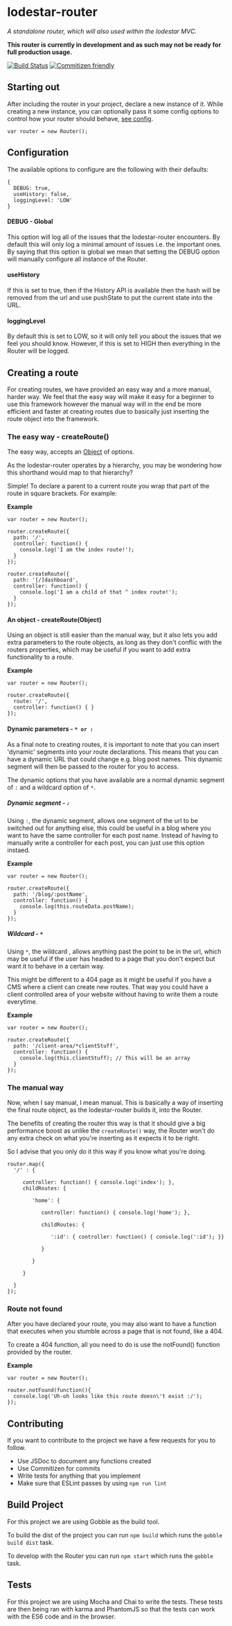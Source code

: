 lodestar-router
==
_A standalone router, which will also used within the lodestar MVC._

**This router is currently in development and as such may not be ready for full production usage.**

[![Build Status](https://travis-ci.org/lodestarjs/lodestar-router.svg)](https://travis-ci.org/lodestarjs/lodestar-router)
[![Commitizen friendly](https://img.shields.io/badge/commitizen-friendly-brightgreen.svg)](http://commitizen.github.io/cz-cli/)

## Starting out

After including the router in your project, declare a new instance of it. While creating a new instance, you can optionally pass it some config options to control how your router should behave, [see config](#configuration).

```
var router = new Router();
```

## Configuration

The available options to configure are the following with their defaults:

```
{
  DEBUG: true,
  useHistory: false,
  loggingLevel: 'LOW'
}
```

#### DEBUG - Global

This option will log all of the issues that the lodestar-router encounters. By default this will only log a minimal amount of issues i.e. the important ones. By saying that this option is global we mean that setting the DEBUG option will manually configure all instance of the Router.

#### useHistory

If this is set to true, then if the History API is available then the hash will be removed from the url and use pushState to put the current state into the URL.

#### loggingLevel

By default this is set to LOW, so it will only tell you about the issues that we feel you should know. However, if this is set to HIGH then everything in the Router will be logged.


## Creating a route

For creating routes, we have provided an easy way and a more manual, harder way. We feel that the easy way will make it easy for a beginner to use this framework however the manual way will in the end be more efficient and faster at creating routes due to basically just inserting the route object into the framework.

### The easy way - createRoute()

The easy way, accepts an [Object](#An-object) of options.

As the lodestar-router operates by a hierarchy, you may be wondering how this shorthand would map to that hierarchy?

Simple! To declare a parent to a current route you wrap that part of the route in square brackets. For example:

**Example**
```
var router = new Router();

router.createRoute({
  path: '/',
  controller: function() {
    console.log('I am the index route!');
  }
});

router.createRoute({
  path: '[/]dashboard',
  controller: function() {
    console.log('I am a child of that ^ index route!');
  }
});

```

#### An object - createRoute(Object)

Using an object is still easier than the manual way, but it also lets you add extra parameters to the route objects, as long as they don't conflic with the routers properties, which may be useful if you want to add extra functionality to a route.

**Example**
```
var router = new Router();

router.createRoute({
  route: '/',
  controller: function() { }
});
```

#### Dynamic parameters - `* or :`

As a final note to creating routes, it is important to note that you can insert 'dynamic' segments into your route declarations. This means that you can have a dynamic URL that could change e.g. blog post names. This dynamic segment will then be passed to the router for you to access.

The dynamic options that  you have available are a normal dynamic segment of `:` and a wildcard option of `*`.

##### Dynamic segment - `:`

Using `:`, the dynamic segment, allows one segment of the url to be switched out for anything else, this could be useful in a blog where you want to have the same controller for each post name. Instead of having to manually write a controller for each post, you can just use this option instaed.

**Example**
```
var router = new Router();

router.createRoute({
  path: '/blog/:postName',
  controller: function() {
    console.log(this.routeData.postName);
  }
});
```

##### Wildcard - `*`

Using `*`, the wildcard , allows anything past the point to be in the url, which may be useful if the user has headed to a page that you don't expect but want it to behave in a certain way.

This might be different to a 404 page as it might be useful if you have a CMS where a client can create new routes. That way you could have a client controlled area of your website without having to write them a route everytime.

**Example**
```
var router = new Router();

router.createRoute({
  path: '/client-area/*clientStuff',
  controller: function() {
    console.log(this.clientStuff); // This will be an array
  }
});
```


### The manual way

Now, when I say manual, I mean manual. This is basically a way of inserting the final route object, as the lodestar-router builds it, into the Router.

The benefits of creating the router this way is that it should give a big performance boost as unlike the `createRoute()` way, the Router won't do any extra check on what you're inserting as it expects it to be right.

So I advise that you only do it this way if you know what you're doing.

```
router.map({
  '/' : {

     controller: function() { console.log('index'); },
     childRoutes: {

        'home': {

           controller: function() { console.log('home'); },

           childRoutes: {

              ':id': { controller: function() { console.log(':id'); }}

           }

        }

     }

  }
});
```

### Route not found

After you have declared your route, you may also want to have a function that executes when you stumble across a page that is not found, like a 404.

To create a 404 function, all you need to do is use the notFound() function provided by the router.

**Example**
```
var router = new Router();

router.notFound(function(){
  console.log('Uh-oh looks like this route doesn\'t exist :/');
});
```

## Contributing

If you want to contribute to the project we have a few requests for you to follow.

- Use JSDoc to document any functions created
- Use Commitizen for commits
- Write tests for anything that you implement
- Make sure that ESLint passes by using `npm run lint`

## Build Project

For this project we are using Gobble as the build tool.

To build the dist of the project you can run `npm build` which runs the `gobble build dist` task.

To develop with the Router you can run `npm start` which runs the `gobble` task.

## Tests

For this project we are using Mocha and Chai to write the tests. These tests are then being ran with karma and PhantomJS so that the tests can work with the ES6 code and in the browser.